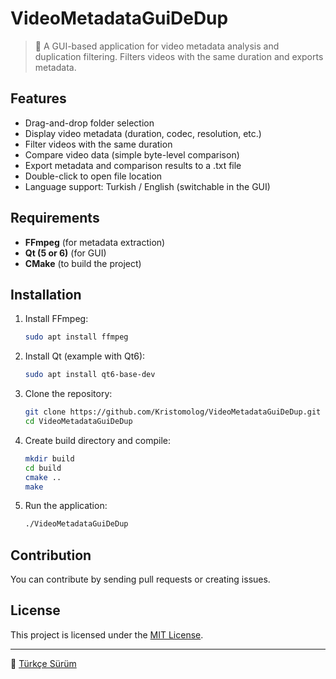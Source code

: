 # VideoMetadataGuiDeDup

> 🎥 A GUI-based application for video metadata analysis and duplication filtering. Filters videos with the same duration and exports metadata.

## Features
- Drag-and-drop folder selection
- Display video metadata (duration, codec, resolution, etc.)
- Filter videos with the same duration
- Compare video data (simple byte-level comparison)
- Export metadata and comparison results to a .txt file
- Double-click to open file location
- Language support: Turkish / English (switchable in the GUI)

## Requirements
- **FFmpeg** (for metadata extraction)
- **Qt (5 or 6)** (for GUI)
- **CMake** (to build the project)

## Installation

1. Install FFmpeg:
   ```bash
   sudo apt install ffmpeg
   ```

2. Install Qt (example with Qt6):
   ```bash
   sudo apt install qt6-base-dev
   ```

3. Clone the repository:
   ```bash
   git clone https://github.com/Kristomolog/VideoMetadataGuiDeDup.git
   cd VideoMetadataGuiDeDup
   ```

4. Create build directory and compile:
   ```bash
   mkdir build
   cd build
   cmake ..
   make
   ```

5. Run the application:
   ```bash
   ./VideoMetadataGuiDeDup
   ```

## Contribution
You can contribute by sending pull requests or creating issues.

## License
This project is licensed under the [MIT License](LICENSE).

---
📌 [Türkçe Sürüm](README.md)